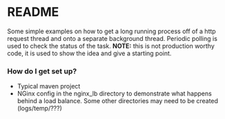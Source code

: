 # README #

Some simple examples on how to get a long running process off of a http request thread and onto a separate background thread. Periodic polling is used to check the status of the task. **NOTE:** this is not production worthy code, it is used to show the idea and give a starting point. 

### How do I get set up? ###

* Typical maven project
* NGinx config in the nginx_lb directory to demonstrate what happens behind a load balance. Some other directories may need to be created (logs/temp/???)
